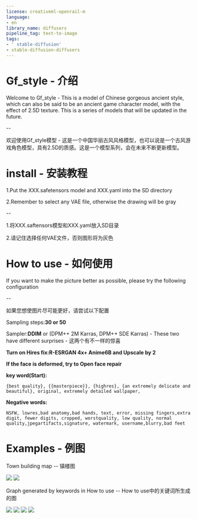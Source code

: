 ```yaml
---
license: creativeml-openrail-m
language:
- en
library_name: diffusers
pipeline_tag: text-to-image
tags:
- ' stable-diffusion'
- stable-diffusion-diffusers
---
```

# Gf_style - 介绍

Welcome to Gf_style - This is a model of Chinese gorgeous ancient style, which can also be said to be an ancient game character model, with the effect of 2.5D texture. This is a series of models that will be updated in the future.

--

欢迎使用Gf_style模型 - 这是一个中国华丽古风风格模型，也可以说是一个古风游戏角色模型，具有2.5D的质感。这是一个模型系列，会在未来不断更新模型。

# install - 安装教程

1.Put the XXX.safetensors model and XXX.yaml into the SD directory

2.Remember to select any VAE file, otherwise the drawing will be gray

--

1.将XXX.saftensors模型和XXX.yaml放入SD目录

2.请记住选择任何VAE文件，否则图形将为灰色

# How to use - 如何使用

If you want to make the picture better as possible, please try the following configuration

--

如果您想使图片尽可能更好，请尝试以下配置

Sampling steps:**30 or 50**

Sampler:**DDIM** or (DPM++ 2M Karras, DPM++ SDE Karras) - These two have different surprises - 这两个有不一样的惊喜

**Turn on Hires fix:R-ESRGAN 4x+ Anime6B and Upscale by 2**

**If the face is deformed, try to Open face repair**

**key word(Start):**
```
{best quality}, {{masterpiece}}, {highres}, {an extremely delicate and beautiful}, original, extremely detailed wallpaper,
```

**Negative words:**
```
NSFW, lowres,bad anatomy,bad hands, text, error, missing fingers,extra digit, fewer digits, cropped, worstquality, low quality, normal quality,jpegartifacts,signature, watermark, username,blurry,bad feet
```

# Examples - 例图

Town building map -- 镇楼图

<img src=https://huggingface.co/xiaolxl/Gf_style/resolve/main/examples/f1.png>

<img src=https://huggingface.co/xiaolxl/Gf_style/resolve/main/examples/f2.png>

Graph generated by keywords in How to use -- How to use中的关键词所生成的图

<img src=https://huggingface.co/xiaolxl/Gf_style/resolve/main/examples/e1.png>

<img src=https://huggingface.co/xiaolxl/Gf_style/resolve/main/examples/e2.png>

<img src=https://huggingface.co/xiaolxl/Gf_style/resolve/main/examples/e3.png>

<img src=https://huggingface.co/xiaolxl/Gf_style/resolve/main/examples/e4.png>

